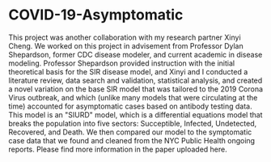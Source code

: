 # COVID-19-Asymptomatic

This project was another collaboration with my research partner Xinyi Cheng. We worked on this project in advisement from Professor Dylan Shepardson, former CDC disease modeler, and current academic in disease modeling. Professor Shepardson provided instruction with the initial theoretical basis for the SIR disease model, and Xinyi and I conducted a literature review, data search and validation, statistical analysis, and created a novel variation on the base SIR model that was tailored to the 2019 Corona Virus outbreak, and which (unlike many models that were circulating at the time) accounted for asymptomatic cases based on antibody testing data. This model is an "SIURD" model, which is a differential equations model that breaks the population into five sectors: Succeptible, Infected, Undetected, Recovered, and Death. We then compared our model to the symptomatic case data that we found and cleaned from the NYC Public Health ongoing reports. Please find more information in the paper uploaded here. 
